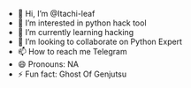 - 👋 Hi, I’m @Itachi-leaf
- 👀 I’m interested in python hack tool
- 🌱 I’m currently learning hacking
- 💞️ I’m looking to collaborate on Python Expert
- 📫 How to reach me Telegram 
- 😄 Pronouns: NA
- ⚡ Fun fact: Ghost Of Genjutsu 

<!---
Itachi-leaf/Itachi-leaf is a ✨ special ✨ repository because its `README.md` (this file) appears on your GitHub profile.
You can click the Preview link to take a look at your changes.
--->
